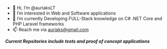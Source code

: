 - 👋 Hi, I’m @auriaksLT
- 👀 I’m interested in Web and Software applications
- 🌱 I’m currently Developing FULL-Stack knowledge on C# .NET Core and PHP Laravel frameworks
- 📫 Reach me via auriaks@gmail.com

***_Current Repsitories include tests and proof of concept applications_***
